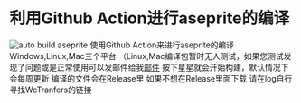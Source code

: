 # 利用Github Action进行aseprite的编译
![auto build aseprite](https://github.com/Insouciant21/action_aseprite/workflows/auto%20build%20aseprite/badge.svg)
使用Github Action来进行aseprite的编译
Windows,Linux,Mac三个平台
（Linux,Mac编译包暂时无人测试，如果您测试发现了问题或是正常使用可以发邮件给我[邮件](mailto:2964318290@qq.com)
按下星星就会开始构建，默认情况下会每周更新
编译的文件会在Release里
如果不想在Release里面下载
请在log自行寻找WeTranfers的链接
